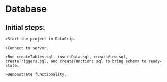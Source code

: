 # Database

## Initial steps:
	>Start the project in DataGrip.
	
	>Connect to server.

	>Run createTables.sql, insertData.sql, createView.sql, createTriggers.sql, and createFunctions.sql to bring schema to ready-state.

	>Demonstrate functionality.
	
